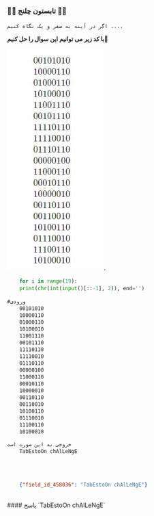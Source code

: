 ### 🍉🍉 تابستون چلنج 🍉🍉


`اگر در آینه به صفر و یک نگاه کنیم ....`

**با کد زیر می توانیم این سوال را حل کنیم🐍**

![code](./Screenshot%202023-09-23%20094248.jpg "code").

```python
    for i in range(19):
    print(chr(int(input()[::-1], 2)), end='')
```

```
#ورودی
    00101010
    10000110
    01000110
    10100010
    11001110
    00101110
    11110110
    11110010
    01110110
    00000100
    11000110
    00010110
    10000010
    00110110
    00110010
    10100110
    01110010
    11100110
    10100010
```

```
خروجی به این صورت است
    TabEstoOn chAlLeNgE

```
<br><br>
```json
    {"field_id_458036": "TabEstoOn chAlLeNgE"}
```
<br>
#### پاسخ `TabEstoOn chAlLeNgE`